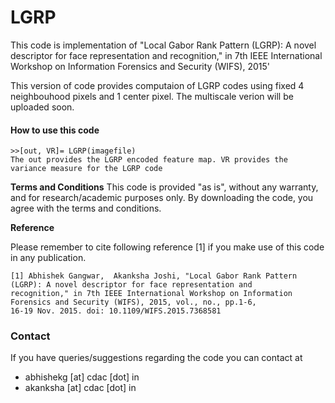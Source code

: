 # LGRP
This code is implementation of  "Local Gabor Rank Pattern (LGRP): A novel descriptor for face representation and recognition," in 7th IEEE International Workshop on Information Forensics and Security (WIFS), 2015'

This version of code provides computaion of LGRP codes using fixed 4 neighbouhood pixels and 1 center pixel.
The multiscale verion will be uploaded soon.

#### How to use this code
    >>[out, VR]= LGRP(imagefile)
    The out provides the LGRP encoded feature map. VR provides the variance measure for the LGRP code
  
**Terms and Conditions**
This code is provided "as is", without any warranty, and for research/academic
purposes only. By downloading the code, you agree with the terms and conditions.

**Reference**

Please remember to cite following reference [1] if you make use of this code in any publication.

    [1] Abhishek Gangwar,  Akanksha Joshi, "Local Gabor Rank Pattern (LGRP): A novel descriptor for face representation and
    recognition," in 7th IEEE International Workshop on Information Forensics and Security (WIFS), 2015, vol., no., pp.1-6,
    16-19 Nov. 2015. doi: 10.1109/WIFS.2015.7368581

### Contact
If you have queries/suggestions regarding the code you can contact at

* abhishekg [at] cdac [dot] in
* akanksha  [at] cdac [dot] in
